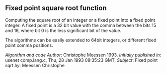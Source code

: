 Fixed point square root function
--------------------------------

Computing the square root of an integer or a fixed point into a fixed point integer. A fixed point is a 32 bit value with the comma between the bits 15 and 16, where bit 0 is the less significant bit of the value. 
  
The algorithms can be easily extended to 64bit integers, or different fixed point comma positions. 
 
*Algorithm and code Author*: Christophe Meessen 1993. 
*Initially published in*: usenet comp.lang.c, Thu, 28 Jan 1993 08:35:23 GMT, 
*Subject*: Fixed point sqrt 
*by*: Meessen Christophe

